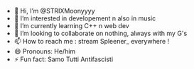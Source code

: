 - 👋 Hi, I’m @STRIXMoonyyyy
- 👀 I’m interested in developement n also in music
- 🌱 I’m currently learning C++ n web dev
- 💞️ I’m looking to collaborate on nothing, always with my G's
- 📫 How to reach me : stream Spleener_ everywhere ! 
- 😄 Pronouns: He/him
- ⚡ Fun fact: Samo Tutti Antifascisti 
<!---
STRIXMoonyyyy/STRIXMoonyyyy is a ✨ special ✨ repository because its `README.md` (this file) appears on your GitHub profile.
You can click the Preview link to take a look at your changes.
--->
